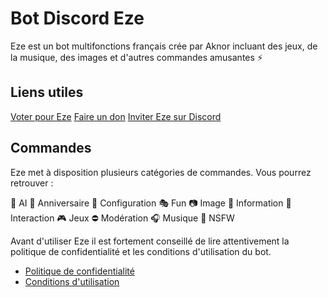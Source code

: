 # Bot Discord Eze

Eze est un bot multifonctions français crée par Aknor incluant des jeux, de la musique, des images et d'autres commandes amusantes ⚡️

## Liens utiles

[Voter pour Eze](https://top.gg/bot/1090997197371351102)
[Faire un don](https://ko-fi.com/aknor)
[Inviter Eze sur Discord](https://discord.com/oauth2/authorize?client_id=1090997197371351102)

## Commandes

Eze met à disposition plusieurs catégories de commandes. Vous pourrez retrouver :

🤖 AI
🎂 Anniversaire
🔧 Configuration
🎭 Fun
📷 Image
🔎 Information
🤼 Interaction
🎮 Jeux
⛔ Modération
🎧 Musique
🔞 NSFW

Avant d'utiliser Eze il est fortement conseillé de lire attentivement la politique de confidentialité et les conditions d'utilisation du bot.

* [Politique de confidentialité]()
* [Conditions d'utilisation]()
